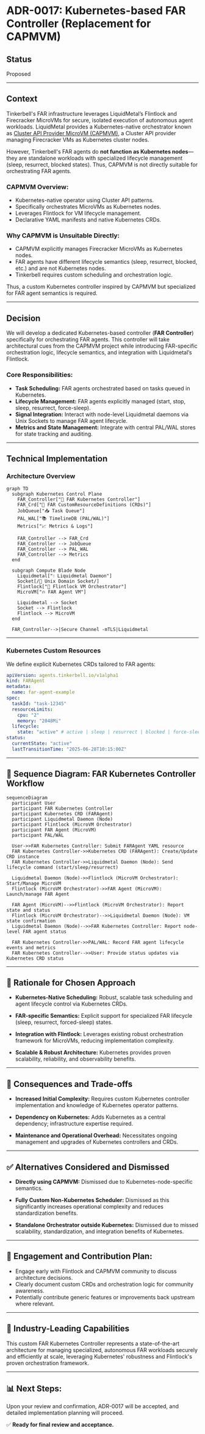 # ADR-0017: Kubernetes-based FAR Controller (Replacement for CAPMVM)

## Status

Proposed

---

## Context

Tinkerbell's FAR infrastructure leverages LiquidMetal’s Flintlock and Firecracker MicroVMs for secure, isolated execution of autonomous agent workloads. LiquidMetal provides a Kubernetes-native orchestrator known as [Cluster API Provider MicroVM (CAPMVM)](https://github.com/liquidmetal-dev/cluster-api-provider-microvm), a Cluster API provider managing Firecracker VMs as Kubernetes cluster nodes.

However, Tinkerbell's FAR agents do **not function as Kubernetes nodes**—they are standalone workloads with specialized lifecycle management (sleep, resurrect, blocked states). Thus, CAPMVM is not directly suitable for orchestrating FAR agents.

### CAPMVM Overview:

* Kubernetes-native operator using Cluster API patterns.
* Specifically orchestrates MicroVMs as Kubernetes nodes.
* Leverages Flintlock for VM lifecycle management.
* Declarative YAML manifests and native Kubernetes CRDs.

### Why CAPMVM is Unsuitable Directly:

* CAPMVM explicitly manages Firecracker MicroVMs as Kubernetes nodes.
* FAR agents have different lifecycle semantics (sleep, resurrect, blocked, etc.) and are not Kubernetes nodes.
* Tinkerbell requires custom scheduling and orchestration logic.

Thus, a custom Kubernetes controller inspired by CAPMVM but specialized for FAR agent semantics is required.

---

## Decision

We will develop a dedicated Kubernetes-based controller (**FAR Controller**) specifically for orchestrating FAR agents. This controller will take architectural cues from the CAPMVM project while introducing FAR-specific orchestration logic, lifecycle semantics, and integration with Liquidmetal’s Flintlock.

### Core Responsibilities:

* **Task Scheduling:** FAR agents orchestrated based on tasks queued in Kubernetes.
* **Lifecycle Management:** FAR agents explicitly managed (start, stop, sleep, resurrect, force-sleep).
* **Signal Integration:** Interact with node-level Liquidmetal daemons via Unix Sockets to manage FAR agent lifecycle.
* **Metrics and State Management:** Integrate with central PAL/WAL stores for state tracking and auditing.

---

## Technical Implementation

### Architecture Overview

```mermaid
graph TD
  subgraph Kubernetes Control Plane
    FAR_Controller["🚦 FAR Kubernetes Controller"]
    FAR_Crd["📑 FAR CustomResourceDefinitions (CRDs)"]
    JobQueue["📥 Task Queue"]
    PAL_WAL["📚 TimelineDB (PAL/WAL)"]
    Metrics["📈 Metrics & Logs"]
    
    FAR_Controller --> FAR_Crd
    FAR_Controller --> JobQueue
    FAR_Controller --> PAL_WAL
    FAR_Controller --> Metrics
  end
  
  subgraph Compute Blade Node
    Liquidmetal["💧 Liquidmetal Daemon"]
    Socket[/📡 Unix Domain Socket/]
    Flintlock["🧩 Flintlock VM Orchestrator"]
    MicroVM["🔥 FAR Agent VM"]
    
    Liquidmetal --> Socket
    Socket --> Flintlock
    Flintlock --> MicroVM
  end
  
  FAR_Controller-->|Secure Channel -mTLS|Liquidmetal
```

---

### Kubernetes Custom Resources

We define explicit Kubernetes CRDs tailored to FAR agents:

```yaml
apiVersion: agents.tinkerbell.io/v1alpha1
kind: FARAgent
metadata:
  name: far-agent-example
spec:
  taskId: "task-12345"
  resourceLimits:
    cpu: "2"
    memory: "2048Mi"
  lifecycle:
    state: "active" # active | sleep | resurrect | blocked | force-sleep
status:
  currentState: "active"
  lastTransitionTime: "2025-06-28T10:15:00Z"
```

---

## 🔄 Sequence Diagram: FAR Kubernetes Controller Workflow

```mermaid
sequenceDiagram
  participant User
  participant FAR Kubernetes Controller
  participant Kubernetes CRD (FARAgent)
  participant Liquidmetal Daemon (Node)
  participant Flintlock (MicroVM Orchestrator)
  participant FAR Agent (MicroVM)
  participant PAL/WAL
  
  User->>FAR Kubernetes Controller: Submit FARAgent YAML resource
  FAR Kubernetes Controller->>Kubernetes CRD (FARAgent): Create/Update CRD instance
  FAR Kubernetes Controller->>Liquidmetal Daemon (Node): Send lifecycle command (start/sleep/resurrect)
  
  Liquidmetal Daemon (Node)->>Flintlock (MicroVM Orchestrator): Start/Manage MicroVM
  Flintlock (MicroVM Orchestrator)->>FAR Agent (MicroVM): Launch/manage FAR Agent
  
  FAR Agent (MicroVM)-->>Flintlock (MicroVM Orchestrator): Report state and status
  Flintlock (MicroVM Orchestrator)-->>Liquidmetal Daemon (Node): VM state confirmation
  Liquidmetal Daemon (Node)-->>FAR Kubernetes Controller: Report node-level FAR agent status
  
  FAR Kubernetes Controller->>PAL/WAL: Record FAR agent lifecycle events and metrics
  FAR Kubernetes Controller-->>User: Provide status updates via Kubernetes CRD status
```

---

## 🎯 Rationale for Chosen Approach

* **Kubernetes-Native Scheduling:**
  Robust, scalable task scheduling and agent lifecycle control via Kubernetes CRDs.

* **FAR-specific Semantics:**
  Explicit support for specialized FAR lifecycle (sleep, resurrect, forced-sleep) states.

* **Integration with Flintlock:**
  Leverages existing robust orchestration framework for MicroVMs, reducing implementation complexity.

* **Scalable & Robust Architecture:**
  Kubernetes provides proven scalability, reliability, and observability benefits.

---

## 🚨 Consequences and Trade-offs

* **Increased Initial Complexity:**
  Requires custom Kubernetes controller implementation and knowledge of Kubernetes operator patterns.

* **Dependency on Kubernetes:**
  Adds Kubernetes as a central dependency; infrastructure expertise required.

* **Maintenance and Operational Overhead:**
  Necessitates ongoing management and upgrades of Kubernetes controllers and CRDs.

---

## ✅ Alternatives Considered and Dismissed

* **Directly using CAPMVM:**
  Dismissed due to Kubernetes-node-specific semantics.

* **Fully Custom Non-Kubernetes Scheduler:**
  Dismissed as this significantly increases operational complexity and reduces standardization benefits.

* **Standalone Orchestrator outside Kubernetes:**
  Dismissed due to missed scalability, standardization, and integration benefits of Kubernetes.

---

## 📌 Engagement and Contribution Plan:

* Engage early with Flintlock and CAPMVM community to discuss architecture decisions.
* Clearly document custom CRDs and orchestration logic for community awareness.
* Potentially contribute generic features or improvements back upstream where relevant.

---

## 🚀 Industry-Leading Capabilities

This custom FAR Kubernetes Controller represents a state-of-the-art architecture for managing specialized, autonomous FAR workloads securely and efficiently at scale, leveraging Kubernetes' robustness and Flintlock's proven orchestration framework.

---

## 📊 Next Steps:

Upon your review and confirmation, ADR-0017 will be accepted, and detailed implementation planning will proceed.

✅ **Ready for final review and acceptance.**

